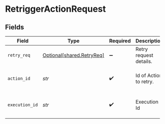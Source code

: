 # RetriggerActionRequest


## Fields

| Field                                                        | Type                                                         | Required                                                     | Description                                                  | Example                                                      |
| ------------------------------------------------------------ | ------------------------------------------------------------ | ------------------------------------------------------------ | ------------------------------------------------------------ | ------------------------------------------------------------ |
| `retry_req`                                                  | [Optional[shared.RetryReq]](../../models/shared/retryreq.md) | :heavy_minus_sign:                                           | Retry request details.                                       |                                                              |
| `action_id`                                                  | *str*                                                        | :heavy_check_mark:                                           | Id of Action to retry.                                       | 9ec3711b-db63-449c-b894-54d5bb622a8f                         |
| `execution_id`                                               | *str*                                                        | :heavy_check_mark:                                           | Execution Id                                                 | 9baf184f-bc81-4128-bca3-d974c90a12c4                         |